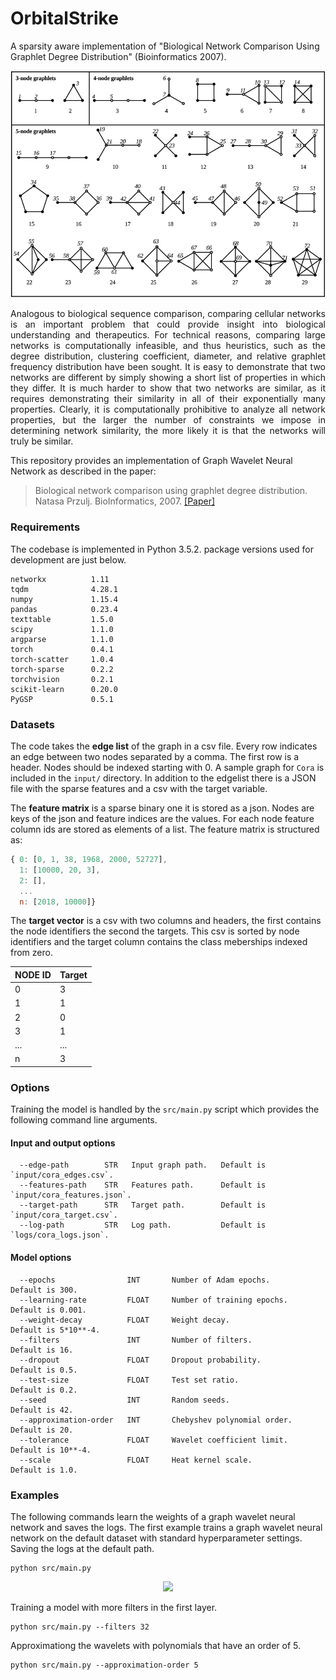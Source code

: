 OrbitalStrike
============================================
A sparsity aware implementation of "Biological Network Comparison Using Graphlet Degree Distribution" (Bioinformatics 2007).
<div style="text-align:center"><img src ="orbit.png" ,width=720/></div>
<p align="justify">
Analogous to biological sequence comparison, comparing cellular networks is an important problem that could provide insight into biological understanding and therapeutics. For technical reasons, comparing large networks is computationally infeasible, and thus heuristics, such as the degree distribution, clustering coefficient, diameter, and relative graphlet frequency distribution have been sought. It is easy to demonstrate that two networks are different by simply showing a short list of properties in which they differ. It is much harder to show that two networks are similar, as it requires demonstrating their similarity in all of their exponentially many properties. Clearly, it is computationally prohibitive to analyze all network properties, but the larger the number of constraints we impose in determining network similarity, the more likely it is that the networks will truly be similar.</p>

This repository provides an implementation of Graph Wavelet Neural Network as described in the paper:

> Biological network comparison using graphlet degree distribution.
> Natasa Przulj.
> BioInformatics, 2007.
> [[Paper]](https://www.ncbi.nlm.nih.gov/pubmed/17237089)

### Requirements

The codebase is implemented in Python 3.5.2. package versions used for development are just below.
```
networkx          1.11
tqdm              4.28.1
numpy             1.15.4
pandas            0.23.4
texttable         1.5.0
scipy             1.1.0
argparse          1.1.0
torch             0.4.1
torch-scatter     1.0.4
torch-sparse      0.2.2
torchvision       0.2.1
scikit-learn      0.20.0
PyGSP             0.5.1
```
### Datasets

The code takes the **edge list** of the graph in a csv file. Every row indicates an edge between two nodes separated by a comma. The first row is a header. Nodes should be indexed starting with 0. A sample graph for `Cora` is included in the  `input/` directory. In addition to the edgelist there is a JSON file with the sparse features and a csv with the target variable.

The **feature matrix** is a sparse binary one it is stored as a json. Nodes are keys of the json and feature indices are the values. For each node feature column ids are stored as elements of a list. The feature matrix is structured as:

```javascript
{ 0: [0, 1, 38, 1968, 2000, 52727],
  1: [10000, 20, 3],
  2: [],
  ...
  n: [2018, 10000]}
```

The **target vector** is a csv with two columns and headers, the first contains the node identifiers the second the targets. This csv is sorted by node identifiers and the target column contains the class meberships indexed from zero. 

| **NODE ID**| **Target** |
| --- | --- |
| 0 | 3 |
| 1 | 1 |
| 2 | 0 |
| 3 | 1 |
| ... | ... |
| n | 3 |

### Options

Training the model is handled by the `src/main.py` script which provides the following command line arguments.

#### Input and output options

```
  --edge-path        STR   Input graph path.   Default is `input/cora_edges.csv`.
  --features-path    STR   Features path.      Default is `input/cora_features.json`.
  --target-path      STR   Target path.        Default is `input/cora_target.csv`.
  --log-path         STR   Log path.           Default is `logs/cora_logs.json`.
```

#### Model options

```
  --epochs                INT       Number of Adam epochs.         Default is 300.
  --learning-rate         FLOAT     Number of training epochs.     Default is 0.001.
  --weight-decay          FLOAT     Weight decay.                  Default is 5*10**-4.
  --filters               INT       Number of filters.             Default is 16.
  --dropout               FLOAT     Dropout probability.           Default is 0.5.
  --test-size             FLOAT     Test set ratio.                Default is 0.2.
  --seed                  INT       Random seeds.                  Default is 42.
  --approximation-order   INT       Chebyshev polynomial order.    Default is 20.
  --tolerance             FLOAT     Wavelet coefficient limit.     Default is 10**-4.
  --scale                 FLOAT     Heat kernel scale.             Default is 1.0.
```

### Examples

The following commands learn  the weights of a graph wavelet neural network and saves the logs. The first example trains a graph wavelet neural network on the default dataset with standard hyperparameter settings. Saving the logs at the default path.

```
python src/main.py
```
<p align="center">
<img style="float: center;" src="gwnn_run.jpg">
</p>

Training a model with more filters in the first layer.

```
python src/main.py --filters 32
```

Approximationg the wavelets with polynomials that have an order of 5.

```
python src/main.py --approximation-order 5
```
